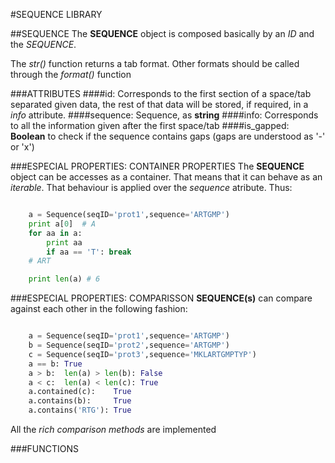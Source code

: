 #SEQUENCE LIBRARY

##SEQUENCE
The **SEQUENCE** object is composed basically by an _ID_ and the _SEQUENCE_.

The _str()_ function returns a tab format. Other formats should be called through the _format()_ function

###ATTRIBUTES
####id:
Corresponds to the first section of a space/tab separated given data, the rest of that data will be
stored, if required, in a _info_ attribute.
####sequence:
Sequence, as **string**
####info:
Corresponds to all the information given after the first space/tab
####is_gapped:
**Boolean** to check if the sequence contains gaps (gaps are understood as '-' or 'x')

###ESPECIAL PROPERTIES: CONTAINER PROPERTIES
The **SEQUENCE** object can be accesses as a container. That means that it can behave as an _iterable_. 
That behaviour is applied over the _sequence_ atribute. Thus:
```python

	a = Sequence(seqID='prot1',sequence='ARTGMP')
	print a[0]  # A
	for aa in a:
		print aa
		if aa == 'T': break
	# ART

	print len(a) # 6

```

###ESPECIAL PROPERTIES: COMPARISSON
**SEQUENCE(s)** can compare against each other in the following fashion:
```python

	a = Sequence(seqID='prot1',sequence='ARTGMP')
	b = Sequence(seqID='prot2',sequence='ARTGMP')
	c = Sequence(seqID='prot3',sequence='MKLARTGMPTYP')
	a == b: True
	a > b:  len(a) > len(b): False
	a < c:  len(a) < len(c): True
	a.contained(c):    True
	a.contains(b):     True
	a.contains('RTG'): True

```
All the _rich comparison methods_ are implemented

###FUNCTIONS


